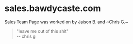 # sales.bawdycaste.com
Sales Team 
Page was worked on by Jaison B. and ~Chris G.~


> "leave me out of this shit"  
-- chris g
